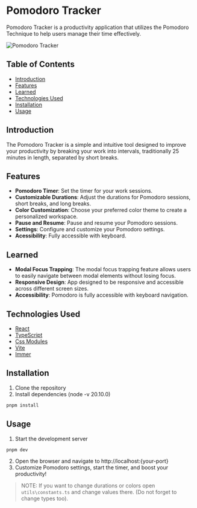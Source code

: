 # Pomodoro Tracker

Pomodoro Tracker is a productivity application that utilizes the Pomodoro Technique to help users manage their time effectively.

![Pomodoro Tracker](D:\desk\pomodoro-app.gif)

## Table of Contents

- [Introduction](#introduction)
- [Features](#features)
- [Learned](#learned)
- [Technologies Used](#technologies-used)
- [Installation](#installation)
- [Usage](#usage)

## Introduction

The Pomodoro Tracker is a simple and intuitive tool designed to improve your productivity by breaking your work into intervals, traditionally 25 minutes in length, separated by short breaks.

## Features

- **Pomodoro Timer**: Set the timer for your work sessions.
- **Customizable Durations**: Adjust the durations for Pomodoro sessions, short breaks, and long breaks.
- **Color Customization**: Choose your preferred color theme to create a personalized workspace.
- **Pause and Resume**: Pause and resume your Pomodoro sessions.
- **Settings**: Configure and customize your Pomodoro settings.
- **Acessibility**: Fully accessible with keyboard.

## Learned

- **Modal Focus Trapping**: The modal focus trapping feature allows users to easily navigate between modal elements without losing focus.
- **Responsive Design**: App designed to be responsive and accessible across different screen sizes.
- **Accessibility**: Pomodoro is fully accessible with keyboard navigation.

## Technologies Used

- [React](https://reactjs.org/)
- [TypeScript](https://www.typescriptlang.org/)
- [Css Modules](https://www.npmjs.com/package/css-modules)
- [Vite](https://vitejs.dev/)
- [Immer](https://immerjs.github.io/immer/)

## Installation

1. Clone the repository
2. Install dependencies (node -v 20.10.0)

```bash
pnpm install
```

## Usage

1. Start the development server

```bash
pnpm dev
```

2. Open the browser and navigate to http://localhost:{your-port}
3. Customize Pomodoro settings, start the timer, and boost your productivity!

> NOTE: If you want to change durations or colors open `utils\constants.ts` and change values there. (Do not forget to change types too).
